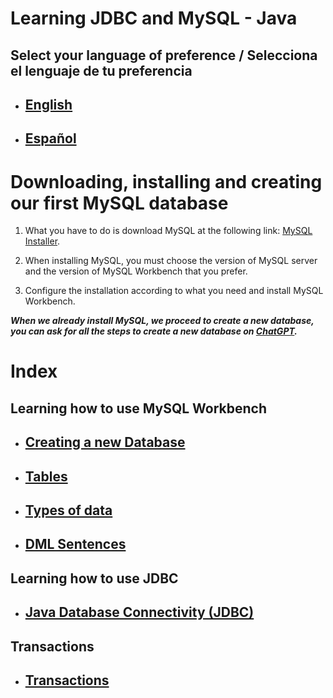 # Learning JDBC and MySQL - Java

## Select your language of preference / Selecciona el lenguaje de tu preferencia

- ## [English](https://github.com/Jbarseg/Learning-Java-JDBC-and-MySQL/tree/master/index/english)

- ## [Español](https://github.com/Jbarseg/Learning-Java-JDBC-and-MySQL/blob/master/index/espa%C3%B1ol/README.es.md)

# Downloading, installing and creating our first MySQL database

1. What you have to do is download MySQL at the following link: [MySQL Installer](https://dev.mysql.com/downloads/windows/installer/8.0.html).

2. When installing MySQL, you must choose the version of MySQL server and the version of MySQL Workbench that you prefer.

3. Configure the installation according to what you need and install MySQL Workbench.

**_When we already install MySQL, we proceed to create a new database, you can ask for all the steps to create a new database on [ChatGPT](https://chat.openai.com/chat)._**

# Index

## Learning how to use MySQL Workbench

- ## [Creating a new Database](https://github.com/Jbarseg/Learning-Java-JDBC-and-MySQL/blob/master/index/english/README-CREATING-A-NEW-DATABASE.en.md)

- ## [Tables](https://github.com/Jbarseg/Learning-Java-JDBC-and-MySQL/blob/master/index/english/README-TABLES.en.md)

- ## [Types of data](https://github.com/Jbarseg/Learning-Java-JDBC-and-MySQL/blob/master/index/english/README-TYPES-OF-DATA.en.md)

- ## [DML Sentences](https://github.com/Jbarseg/Learning-Java-JDBC-and-MySQL/blob/master/index/english/README-DML-SENTENCES.en.md)

## Learning how to use JDBC

- ## [Java Database Connectivity (JDBC)](https://github.com/Jbarseg/Learning-Java-JDBC-and-MySQL/blob/master/index/english/README-JDBC.en.md)

## Transactions

- ## [Transactions](https://github.com/Jbarseg/Learning-Java-JDBC-and-MySQL/blob/master/index/english/README-TRANSACTIONS.en.md)
